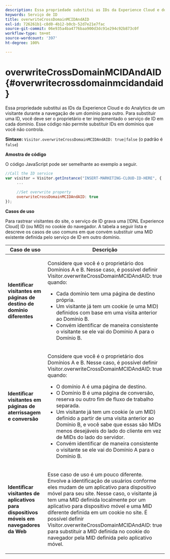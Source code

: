 ```yaml
---
description: Essa propriedade substitui as IDs da Experience Cloud e do Analytics de um visitante durante a navegação de um domínio para outro. Para substituir uma ID, você deve ser o proprietário e ter implementado o serviço de ID em cada domínio. Esse código não permite substituir IDs em domínios que você não controla.
keywords: Serviço de ID
title: overwriteCrossDomainMCIDAndAID
exl-id: 726261b1-c8d0-4b12-b0cb-52d7e21e7fac
source-git-commit: 06e935a4ba4776baa900d3dc91e294c92b873c0f
workflow-type: tm+mt
source-wordcount: '397'
ht-degree: 100%

---
```


# overwriteCrossDomainMCIDAndAID{#overwritecrossdomainmcidandaid}

Essa propriedade substitui as IDs da Experience Cloud e do Analytics de um visitante durante a navegação de um domínio para outro. Para substituir uma ID, você deve ser o proprietário e ter implementado o serviço de ID em cada domínio. Esse código não permite substituir IDs em domínios que você não controla.

**Sintaxe:** `Visitor.overwriteCrossDomainMCIDAndAID: true|false` (o padrão é `false`)

**Amostra de código**

O código JavaScript pode ser semelhante ao exemplo a seguir.

```js
//Call the ID service 
var visitor = Visitor.getInstance("INSERT-MARKETING-CLOUD-ID-HERE", { 
     ... 
 
     //Set overwrite property 
     overwriteCrossDomainMCIDAndAID: true 
}); 
```

**Casos de uso**

Para rastrear visitantes do site, o serviço de ID grava uma [!DNL Experience Cloud] ID (ou MID) no cookie do navegador. A tabela a seguir lista e descreve os casos de uso comuns em que convém substituir uma MID existente definida pelo serviço de ID em outro domínio.

<table id="table_FC1AF6551D6646E0BF1C4FB7C1316EBB"> 
 <thead> 
  <tr> 
   <th colname="col1" class="entry"> Caso de uso </th> 
   <th colname="col2" class="entry"> Descrição </th> 
  </tr> 
 </thead>
 <tbody> 
  <tr> 
   <td colname="col1"> <p> <b>Identificar visitantes em páginas de destino de domínio diferentes</b> </p> </td> 
   <td colname="col2"> <p>Considere que você é o proprietário dos Domínios A e B. Nesse caso, é possível definir <span class="codeph">Visitor.overwriteCrossDomainMCIDAndAID: true</span> quando: </p> <p> 
     <ul id="ul_FB4704BFE7134F1688E34BF1A36627B7"> 
      <li id="li_FF71FD1FB9DD4702B675A140FAD2B481">Cada domínio tem uma página de destino própria. </li> 
      <li id="li_78F75469D32D473B93148B46D35E67F1">Um visitante já tem um cookie (e uma MID) definidos com base em uma visita anterior ao Domínio B. </li> 
      <li id="li_305CE5138EEB43D3BF9CE38D1E7FFA04">Convém identificar de maneira consistente o visitante se ele vai do Domínio A para o Domínio B. </li> 
     </ul> </p> </td> 
  </tr> 
  <tr> 
   <td colname="col1"> <p> <b>Identificar visitantes em páginas de aterrissagem e conversão</b> </p> </td> 
   <td colname="col2"> <p>Considere que você é o proprietário dos Domínios A e B. Nesse caso, é possível definir <span class="codeph">Visitor.overwriteCrossDomainMCIDAndAID: true</span> quando: </p> 
    <ul id="ul_7BEBFD523A2F47AFB6963536E43692D0"> 
     <li id="li_71586080489340E2A6C0B263F231E3DE">O domínio A é uma página de destino. </li> 
     <li id="li_4E3D3CB380EE4F1BAC4CD752194AE8DE">O Domínio B é uma página de conversão, reserva ou outro fim de fluxo de trabalho separada. </li> 
     <li id="li_FB393B16CFAC4D2D9B2328EBA4573C1A">Um visitante já tem um cookie (e um MID) definido a partir de uma visita anterior ao Domínio B, e você sabe que essas são MIDs menos desejáveis do lado do cliente em vez de MIDs do lado do servidor. </li> 
     <li id="li_36FC138530A4476A995C0F9FD73C41DE">Convém identificar de maneira consistente o visitante se ele vai do Domínio A para o Domínio B. </li> 
    </ul> </td> 
  </tr> 
  <tr> 
   <td colname="col1"> <p> <b>Identificar visitantes de aplicativos para dispositivos móveis em navegadores da Web</b> </p> </td> 
   <td colname="col2"> <p>Esse caso de uso é um pouco diferente. Envolve a identificação de usuários conforme eles mudam de um aplicativo para dispositivo móvel para seu site. Nesse caso, o visitante já tem uma MID definida localmente por um aplicativo para dispositivo móvel e uma MID diferente definida em um cookie no site. É possível definir <span class="codeph">Visitor.overwriteCrossDomainMCIDAndAID: true</span> para substituir a MID definida no cookie do navegador pela MID definida pelo aplicativo móvel. </p> </td> 
  </tr> 
 </tbody> 
</table>
